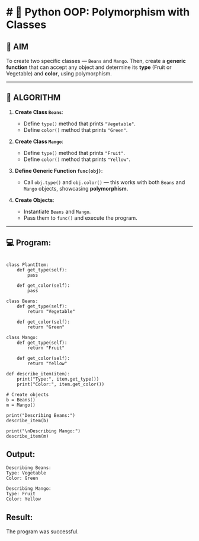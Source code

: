 # # 🐍 Python OOP: Polymorphism with Classes

## 🎯 AIM

To create two specific classes — `Beans` and `Mango`. Then, create a **generic function** that can accept any object and determine its **type** (Fruit or Vegetable) and **color**, using polymorphism.

---

## 🧠 ALGORITHM

1. **Create Class `Beans`**:
   - Define `type()` method that prints `"Vegetable"`.
   - Define `color()` method that prints `"Green"`.

2. **Create Class `Mango`**:
   - Define `type()` method that prints `"Fruit"`.
   - Define `color()` method that prints `"Yellow"`.

3. **Define Generic Function `func(obj)`**:
   - Call `obj.type()` and `obj.color()` — this works with both `Beans` and `Mango` objects, showcasing **polymorphism**.

4. **Create Objects**:
   - Instantiate `Beans` and `Mango`.
   - Pass them to `func()` and execute the program.

---

## 💻 Program:
```

class PlantItem:
    def get_type(self):
        pass

    def get_color(self):
        pass

class Beans:
    def get_type(self):
        return "Vegetable"

    def get_color(self):
        return "Green"

class Mango:
    def get_type(self):
        return "Fruit"

    def get_color(self):
        return "Yellow"

def describe_item(item):
    print("Type:", item.get_type())
    print("Color:", item.get_color())

# Create objects
b = Beans()
m = Mango()

print("Describing Beans:")
describe_item(b)

print("\nDescribing Mango:")
describe_item(m)
```
## Output:
```
Describing Beans:
Type: Vegetable
Color: Green

Describing Mango:
Type: Fruit
Color: Yellow
```
## Result:
The program was successful.
